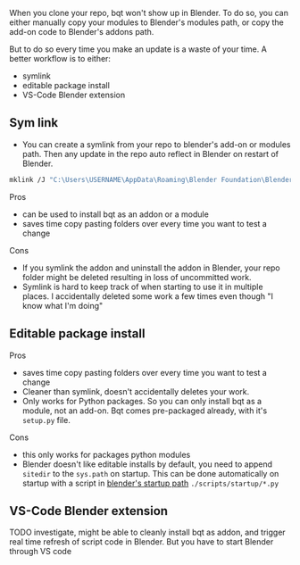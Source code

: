 When you clone your repo, bqt won't show up in Blender.
To do so, you can either manually copy your modules to Blender's modules path, or copy the add-on code to Blender's addons path.

But to do so every time you make an update is a waste of your time.
A better workflow is to either:
- symlink
- editable package install
- VS-Code Blender extension

## Sym link
- You can create a symlink from your repo to blender's add-on or modules path.
Then any update in the repo auto reflect in Blender on restart of Blender.

```bash
mklink /J "C:\Users\USERNAME\AppData\Roaming\Blender Foundation\Blender\2.93\scripts\addons\bqt" "C:\Users\hanne\OneDrive\Documents\repos\_Blender\bqt\bqt"
```
Pros
- can be used to install bqt as an addon or a module
- saves time copy pasting folders over every time you want to test a change

Cons
- If you symlink the addon and uninstall the addon in Blender, your repo folder might be deleted resulting in loss of uncommitted work.
- Symlink is hard to keep track of when starting to use it in multiple places. I accidentally deleted some work a few times even though "I know what I'm doing"

## Editable package install

Pros
- saves time copy pasting folders over every time you want to test a change
- Cleaner than symlink, doesn't accidentally deletes your work.
- Only works for Python packages. So you can only install bqt as a module, not an add-on. Bqt comes pre-packaged already, with it's `setup.py` file.

Cons
- this only works for packages python modules
- Blender doesn't like editable installs by default, you need to append `sitedir` to the `sys.path` on startup. This can be done automatically on startup with a script in [blender's startup path](https://docs.blender.org/manual/en/latest/advanced/blender_directory_layout.html#path-layout) `./scripts/startup/*.py`

## VS-Code Blender extension
TODO investigate, might be able to cleanly install bqt as addon, and trigger real time refresh of script code in Blender.
But you have to start Blender through VS code